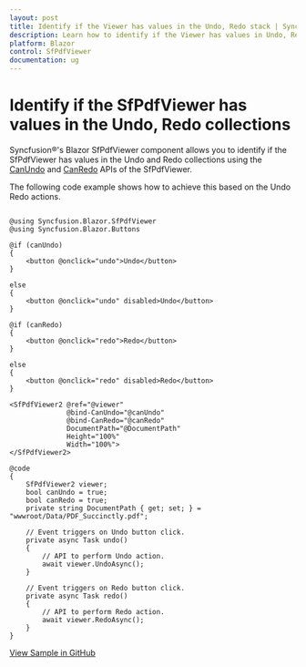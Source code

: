 ```yaml
---
layout: post
title: Identify if the Viewer has values in the Undo, Redo stack | Syncfusion®
description: Learn how to identify if the Viewer has values in Undo, Redo stack in Syncfusion® Blazor SfPdfViewer component and more.
platform: Blazor
control: SfPdfViewer
documentation: ug
---
```


# Identify if the SfPdfViewer has values in the Undo, Redo collections

Syncfusion®'s Blazor SfPdfViewer component allows you to identify if the SfPdfViewer has values in the Undo and Redo collections using the [CanUndo](https://help.syncfusion.com/cr/blazor/Syncfusion.Blazor.SfPdfViewer.PdfViewerBase.html#Syncfusion_Blazor_SfPdfViewer_PdfViewerBase_CanUndo) and [CanRedo](https://help.syncfusion.com/cr/blazor/Syncfusion.Blazor.SfPdfViewer.PdfViewerBase.html#Syncfusion_Blazor_SfPdfViewer_PdfViewerBase_CanRedo) APIs of the SfPdfViewer.

The following code example shows how to achieve this based on the Undo Redo actions.

```cshtml

@using Syncfusion.Blazor.SfPdfViewer
@using Syncfusion.Blazor.Buttons

@if (canUndo)
{
    <button @onclick="undo">Undo</button>
}

else
{
    <button @onclick="undo" disabled>Undo</button>
}

@if (canRedo)
{
    <button @onclick="redo">Redo</button>
}

else
{
    <button @onclick="redo" disabled>Redo</button>
}

<SfPdfViewer2 @ref="@viewer"
              @bind-CanUndo="@canUndo"
              @bind-CanRedo="@canRedo"
              DocumentPath="@DocumentPath"
              Height="100%"
              Width="100%">
</SfPdfViewer2>

@code
{
    SfPdfViewer2 viewer;
    bool canUndo = true;
    bool canRedo = true;
    private string DocumentPath { get; set; } = "wwwroot/Data/PDF_Succinctly.pdf";

    // Event triggers on Undo button click.
    private async Task undo()
    {
        // API to perform Undo action.
        await viewer.UndoAsync();
    }

    // Event triggers on Redo button click.
    private async Task redo()
    {
        // API to perform Redo action.
        await viewer.RedoAsync();
    }
}

```

[View Sample in GitHub](https://github.com/SyncfusionExamples/blazor-pdf-viewer-examples/tree/master/Common/Identify%20the%20PdfViewer%20has%20Undo%2C%20Redo)
